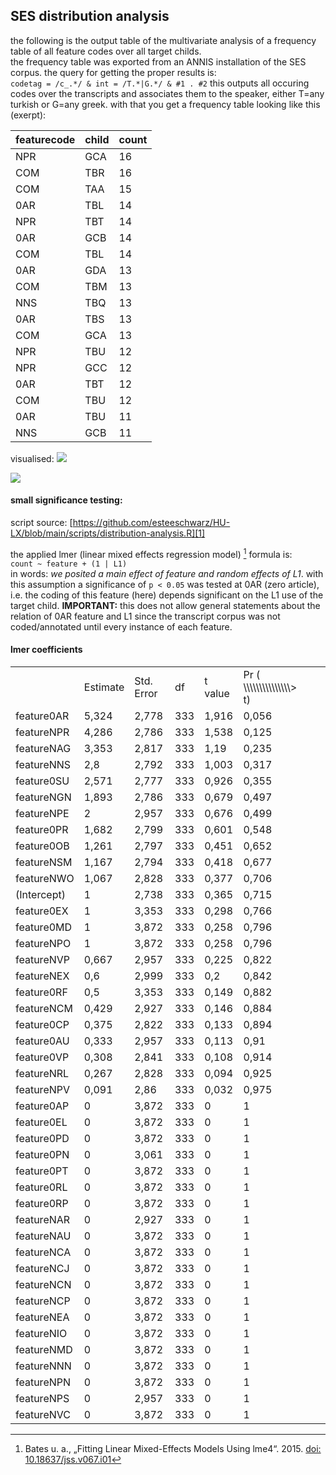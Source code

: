 ## SES distribution analysis
the following is the output table of the multivariate analysis of a frequency table of all feature codes over all target childs.  
the frequency table was exported from an ANNIS installation of the SES corpus. the query for getting the proper results is:  
`codetag = /c_.*/ & int = /T.*|G.*/ & #1 . #2`
this outputs all occuring codes over the transcripts and associates them to the speaker, either T=any turkish or G=any greek. with that you get a frequency table looking like this (exerpt):

| featurecode | child | count |
| ----------- | ----- | ----- |
| NPR         | GCA   | 16    |
| COM         | TBR   | 16    |
| COM         | TAA   | 15    |
| 0AR         | TBL   | 14    |
| NPR         | TBT   | 14    |
| 0AR         | GCB   | 14    |
| COM         | TBL   | 14    |
| 0AR         | GDA   | 13    |
| COM         | TBM   | 13    |
| NNS         | TBQ   | 13    |
| 0AR         | TBS   | 13    |
| COM         | GCA   | 13    |
| NPR         | TBU   | 12    |
| NPR         | GCC   | 12    |
| 0AR         | TBT   | 12    |
| COM         | TBU   | 12    |
| 0AR         | TBU   | 11    |
| NNS         | GCB   | 11    |

visualised:
![][image-1]

![][image-2]


#### small significance testing:
script source: [https://github.com/esteeschwarz/HU-LX/blob/main/scripts/distribution-analysis.R][1]  

the applied lmer (linear mixed effects regression model) [^1] formula is:  
`count ~ feature + (1 | L1)`  
in words: *we posited a main effect of feature  and random effects of L1*.
with this assumption a significance of `p < 0.05` was tested at 0AR (zero article), i.e. the coding of this feature (here) depends significant on the L1 use of the target child.   **IMPORTANT:** this does not allow general statements about the relation of 0AR feature and L1 since the transcript corpus was not coded/annotated until every instance of each feature.

#### lmer coefficients

|             |          |            |     |         |                                          |     |     |
| ----------- | -------- | ---------- | --- | ------- | ---------------------------------------- | :-- | :-- |
|             | Estimate | Std. Error | df  | t value | Pr ( \\\\\\\\\\\\\\\\\\\\\\\\\\\\\\\> t) |     |     |
| feature0AR  | 5,324    | 2,778      | 333 | 1,916   | 0,056                                    |     |     |
| featureNPR  | 4,286    | 2,786      | 333 | 1,538   | 0,125                                    |     |     |
| featureNAG  | 3,353    | 2,817      | 333 | 1,19    | 0,235                                    |     |     |
| featureNNS  | 2,8      | 2,792      | 333 | 1,003   | 0,317                                    |     |     |
| feature0SU  | 2,571    | 2,777      | 333 | 0,926   | 0,355                                    |     |     |
| featureNGN  | 1,893    | 2,786      | 333 | 0,679   | 0,497                                    |     |     |
| featureNPE  | 2        | 2,957      | 333 | 0,676   | 0,499                                    |     |     |
| feature0PR  | 1,682    | 2,799      | 333 | 0,601   | 0,548                                    |     |     |
| feature0OB  | 1,261    | 2,797      | 333 | 0,451   | 0,652                                    |     |     |
| featureNSM  | 1,167    | 2,794      | 333 | 0,418   | 0,677                                    |     |     |
| featureNWO  | 1,067    | 2,828      | 333 | 0,377   | 0,706                                    |     |     |
| (Intercept) | 1        | 2,738      | 333 | 0,365   | 0,715                                    |     |     |
| feature0EX  | 1        | 3,353      | 333 | 0,298   | 0,766                                    |     |     |
| feature0MD  | 1        | 3,872      | 333 | 0,258   | 0,796                                    |     |     |
| featureNPO  | 1        | 3,872      | 333 | 0,258   | 0,796                                    |     |     |
| featureNVP  | 0,667    | 2,957      | 333 | 0,225   | 0,822                                    |     |     |
| featureNEX  | 0,6      | 2,999      | 333 | 0,2     | 0,842                                    |     |     |
| feature0RF  | 0,5      | 3,353      | 333 | 0,149   | 0,882                                    |     |     |
| featureNCM  | 0,429    | 2,927      | 333 | 0,146   | 0,884                                    |     |     |
| feature0CP  | 0,375    | 2,822      | 333 | 0,133   | 0,894                                    |     |     |
| feature0AU  | 0,333    | 2,957      | 333 | 0,113   | 0,91                                     |     |     |
| feature0VP  | 0,308    | 2,841      | 333 | 0,108   | 0,914                                    |     |     |
| featureNRL  | 0,267    | 2,828      | 333 | 0,094   | 0,925                                    |     |     |
| featureNPV  | 0,091    | 2,86       | 333 | 0,032   | 0,975                                    |     |     |
| feature0AP  | 0        | 3,872      | 333 | 0       | 1                                        |     |     |
| feature0EL  | 0        | 3,872      | 333 | 0       | 1                                        |     |     |
| feature0PD  | 0        | 3,872      | 333 | 0       | 1                                        |     |     |
| feature0PN  | 0        | 3,061      | 333 | 0       | 1                                        |     |     |
| feature0PT  | 0        | 3,872      | 333 | 0       | 1                                        |     |     |
| feature0RL  | 0        | 3,872      | 333 | 0       | 1                                        |     |     |
| feature0RP  | 0        | 3,872      | 333 | 0       | 1                                        |     |     |
| featureNAR  | 0        | 2,927      | 333 | 0       | 1                                        |     |     |
| featureNAU  | 0        | 3,872      | 333 | 0       | 1                                        |     |     |
| featureNCA  | 0        | 3,872      | 333 | 0       | 1                                        |     |     |
| featureNCJ  | 0        | 3,872      | 333 | 0       | 1                                        |     |     |
| featureNCN  | 0        | 3,872      | 333 | 0       | 1                                        |     |     |
| featureNCP  | 0        | 3,872      | 333 | 0       | 1                                        |     |     |
| featureNEA  | 0        | 3,872      | 333 | 0       | 1                                        |     |     |
| featureNIO  | 0        | 3,872      | 333 | 0       | 1                                        |     |     |
| featureNMD  | 0        | 3,872      | 333 | 0       | 1                                        |     |     |
| featureNNN  | 0        | 3,872      | 333 | 0       | 1                                        |     |     |
| featureNPN  | 0        | 3,872      | 333 | 0       | 1                                        |     |     |
| featureNPS  | 0        | 2,957      | 333 | 0       | 1                                        |     |     |
| featureNVC  | 0        | 3,872      | 333 | 0       | 1                                        |     |     |


[^1]:	Bates u. a., „Fitting Linear Mixed-Effects Models Using lme4“. 2015. [doi: 10.18637/jss.v067.i01][2]

[1]:	https://github.com/esteeschwarz/HU-LX/blob/main/scripts/distribution-analysis.R
[2]:	10.18637/jss.v067.i01

[image-1]:	~/Documents/github/school/api/png/ses-overview/coded%20features%20over%20corpus.png
[image-2]:	~/Documents/github/school/api/png/ses-overview/coded%20features%20over%20kids.png